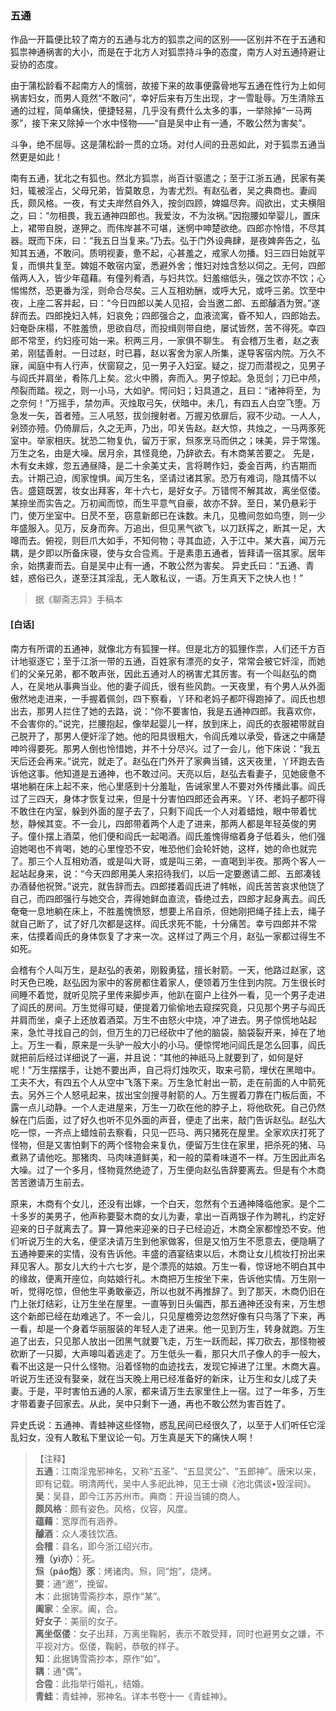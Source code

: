 <script type="text/javascript">
    var head = document.getElementsByTagName('head')[0];
    cssURL = '/public/liao.css';
    linkTag = document.createElement('link');
    linkTag.href = cssURL;
    linkTag.setAttribute('type','text/css');
    linkTag.setAttribute('rel','stylesheet');
    head.appendChild(linkTag);
</script>
### 五通

作品一开篇便比较了南方的五通与北方的狐祟之间的区别——区别并不在于五通和狐祟神通祸害的大小，而是在于北方人对狐祟持斗争的态度，南方人对五通持避让妥协的态度。

由于蒲松龄看不起南方人的懦弱，故接下来的故事便露骨地写五通在性行为上如何祸害妇女，而男人竟然“不敢问”，幸好后来有万生出现，才一雪耻辱。万生清除五通的过程，简单痛快，便捷轻易，几乎没有费什么太多的事，一举除掉“一马两豕”，接下来又除掉一个水中怪物——“自是吴中止有一通，不敢公然为害矣”。

斗争，绝不屈辱。这是蒲松龄一贯的立场。对付人间的丑恶如此，对于狐祟五通当然更是如此！

南有五通，犹北之有狐也。然北方狐祟，尚百计驱遣之；至于江浙五通，民家有美妇，辄被淫占，父母兄弟，皆莫敢息，为害尤烈。有赵弘者，吴之典商也。妻阎氏，颇风格。一夜，有丈夫岸然自外入，按剑四顾，婢媪尽奔。阎欲出，丈夫横阻之，曰：“勿相畏，我五通神四郎也。我爱汝，不为汝祸。”因抱腰如举婴儿，置床上，裙带自脱，遂狎之。而伟岸甚不可堪，迷惘中呻楚欲绝。四郎亦怜惜，不尽其器。既而下床，曰：“我五日当复来。”乃去。弘于门外设典肆，是夜婢奔告之，弘知其五通，不敢问。质明视妻，惫不起，心甚羞之，戒家人勿播。妇三四日始就平复，而惧共复至。婢姐不敢宿内室，悉避外舍；惟妇对烛含愁以伺之。无何，四郎偕两人入，皆少年蕴藉。有僮列肴酒，与妇共饮。妇羞缩低头，强之饮亦不饮；心惕惕然，恐更番为淫，则命合尽矣。三人互相劝酬，或呼大兄，或呼三弟。饮至中夜，上座二客并起，曰：“今日四郎以美人见招，会当邀二郎、五郎醵酒为贺。”遂辞而去。四郎挽妇入帏，妇哀免；四郎强合之，血液流寓，昏不知人，四郎始去。妇奄卧床榻，不胜羞愤，思欲自尽，而投缉则带自绝，屡试皆然，苦不得死。幸四郎不常至，约妇痊可始一来。积两三月，一家俱不聊生。
有会稽万生者，赵之表弟，刚猛善射。一日过赵，时已暮，赵以客舍为家人所集，遂导客宿内院。万久不寐，闻庭中有人行声，伏窗窥之，见一男子入妇室。疑之，捉刀而潜视之，见男子与阎氏并肩坐，肴陈几上矣。忿火中腾，奔而入。男子惊起。急觅剑；刀已中颅，颅裂而踏。视之，则一小马，大如驴。愕问妇；妇具道之，且曰：“诸神将至，为之奈何！”万摇手，禁勿声。灭烛取弓矢，伏暗中。未几，有四五人白空飞堕。万急发一矢，首者殪。三人吼怒，拔剑搜射者。万握刃依扉后，寂不少动。一人人，剁颈亦殪。仍倚扉后，久之无声，乃出，叩关告赵。赵大惊，共烛之，一马两豕死室中。举家相庆。犹恐二物复仇，留万于家，炰豕烹马而供之；味美，异于常馐。万生之名，由是大噪。居月余，其怪竟绝，乃辞欲去。有木商某苦要之。
先是，木有女未嫁，忽五通昼降，是二十余美丈夫，言将聘作妇，委金百两，约吉期而去。计期己迫，阂家惶惧。闻万生名，坚请过诸其家。恐万有难词，隐其情不以告。盛筵既罢，妆女出拜客，年十六七，是好女子。万错愕不解其故，离坐伛偻。某捺坐而实告之。万初闻而惊，而生平意气自豪，故亦不辞。至日，某仍悬彩于门，使万坐室中。日昃不至，窃意新郎已在诛数。未几，见檐间忽如鸟堕，则一少年盛服入。见万，反身而奔。万追出，但见黑气欲飞，以刀跃挥之，断其一足，大嗥而去。俯视，则巨爪大如手，不知何物；寻其血迹，入于江中。某大喜，闻万元耦，是夕即以所备床寝，使与女合卺焉。于是素患五通者，皆拜请一宿其家。居年余，始携妻而去。自是吴中止有一通，不敢公然为害矣。
异史氏曰：“五通、青蛙，惑俗已久，遂至汪其淫乱，无人敢私议，一语。万生真天下之快人也！”

</section>

> 据《聊斋志异》手稿本

#### [白话]
<aside>

南方有所谓的五通神，就像北方有狐狸一样。但是北方的狐狸作祟，人们还千方百计地驱逐它；至于江浙一带的五通，百姓家有漂亮的女子，常常会被它奸淫，而她们的父亲兄弟，都不敢声张，因此五通对人的祸害尤其厉害。有一个叫赵弘的商人，在吴地从事典当业。他的妻子阎氏，很有些风韵。一天夜里，有个男人从外面傲然地走进来，一手握着佩剑，四下察看，丫环和老妈子都吓得跑掉了。阎氏也想出去，那男人拦住了她的去路，说：“你不要害怕，我是五通神四郎。我喜欢你，不会害你的。”说完，拦腰抱起，像举起婴儿一样，放到床上，阎氏的衣服裙带就自己脱开了，那男人便奸淫了她。他的阳具很粗大，令阎氏难以承受，昏迷之中痛楚呻吟得要死。那男人倒也怜惜她，并不十分尽兴。过了一会儿，他下床说：“我五天后还会再来。”说完，就走了。赵弘在门外开了家典当铺，这天夜里，丫环跑去告诉他这事。他知道是五通神，也不敢过问。天亮以后，赵弘去看妻子，见她疲惫不堪地躺在床上起不来，他心里感到十分羞耻，告诫家里人不要对外传播此事。阎氏过了三四天，身体才恢复过来，但是十分害怕四郎还会再来。丫环、老妈子都吓得不敢住在内室，躲到外面的屋子去了，只剩下阎氏一个人对着蜡烛，眼中带着忧愁，静候其变。不一会儿，四郎带着两个人走了进来，那两人都是年轻英俊的男子。僮仆摆上酒菜，他们便和阎氏一起喝酒。阎氏羞愧得缩着身子低着头，他们强迫她喝也不肯喝，她的心里惶恐不安，唯恐他们会轮奸她，这样，她的命也就完了。那三个人互相劝酒，或是叫大哥，或是叫三弟，一直喝到半夜。那两个客人一起站起身来，说：“今天四郎用美人来招待我们，以后一定要邀请二郎、五郎凑钱办酒替他祝贺。”说完，就告辞而去。四郎搂着阎氏进了帏帐，阎氏苦苦哀求他饶了自己，而四郎强行与她交合，弄得她鲜血直流，昏绝过去，四郎才起身离去。阎氏奄奄一息地躺在床上，不胜羞愧愤怒，想要上吊自杀，但她刚把绳子挂上去，绳子就自己断了，试了好几次都是这样。阎氏求死不能，十分痛苦。幸亏四郎并不常来，估摸着阎氏的身体恢复了才来一次。这样过了两三个月，赵弘一家都过得生不如死。

会稽有个人叫万生，是赵弘的表弟，刚毅勇猛，擅长射箭。一天，他路过赵家，这时天色已晚，赵弘因为家中的客房都住着家人，便领着万生住到内院。万生很长时间睡不着觉，就听见院子里传来脚步声，他趴在窗户上往外一看，见一个男子走进了阎氏的房间。万生觉得可疑，便提着刀偷偷地去窥探究竟，只见那个男子与阎氏并肩而坐，桌子上还放着酒菜。万生不由怒火中烧，冲了进去。男子惊慌地站起来，急忙寻找自己的剑，但万生的刀已经砍中了他的脑袋，脑袋裂开来，掉在了地上。万生一看，原来是一头驴一般大小的小马。便惊愕地问阎氏是怎么回事，阎氏就把前后经过详细说了一遍，并且说：“其他的神祇马上就要到了，如何是好呢！”万生摆摆手，让她不要出声，自己将灯烛吹灭，取来弓箭，埋伏在黑暗中。工夫不大，有四五个人从空中飞落下来。万生急忙射出一箭，走在前面的人中箭死去。另外三个人怒吼起来，拔出宝剑搜寻射箭的人。万生握着刀靠在门板后面，不露一点儿动静。一个人走进屋来，万生一刀砍在他的脖子上，将他砍死。自己仍然躲在门后面，过了好久也听不见外面的声音，便走了出来，敲门告诉赵弘。赵弘大吃一惊，一齐点上蜡烛前去察看，只见一匹马、两只猪死在屋里。全家欢庆打死了怪物，但是又害怕剩下的两个怪物会来复仇，便留万生住在家里，把杀死的猪、马煮熟了请他吃。那猪肉、马肉味道鲜美，和一般的菜肴味道不一样。万生因此声名大噪。过了一个多月，怪物竟然绝迹了，万生便向赵弘告辞要离去。但是有个木商苦苦邀请万生前去。

原来，木商有个女儿，还没有出嫁，一个白天，忽然有个五通神降临他家。是个二十多岁的美男子，他声称要娶木商的女儿为妻，拿出一百两银子作为聘礼，约定好迎亲的日子就离去了。算一算他来迎亲的日子已经迫近，木商全家都惶恐不安。他们听说万生的大名，便坚决请万生到他家做客，但是又怕万生不愿意去，便隐瞒了五通神要来的实情，没有告诉他。丰盛的酒宴结束以后，木商让女儿梳妆打扮出来拜见客人。那女儿大约十六七岁，是个漂亮的姑娘。万生一看，惊讶地不明白其中的缘故，便离开座位，向姑娘行礼。木商把万生按坐下来，告诉他实情。万生刚一听，觉得吃惊，但他生平勇敢豪迈，所以也就不再推辞了。到了那天，木商仍旧在门上张灯结彩，让万生坐在屋里。一直等到日头偏西，那五通神还没有来，万生想这个新郎已经在劫难逃了。不一会儿，只见屋檐旁边忽然好像有只鸟落了下来，再一看，却是一个身着华丽服装的年轻人走了进来。他一见到万生，转身就跑。万生追了出去，只见那人放出一团黑气就要飞走，万生一跃而起，挥刀砍去，那怪物被砍断了一只脚，大声嗥叫着逃走了。万生低头一看，那只大爪子像人的手一般大，看不出这是一只什么怪物。沿着怪物的血迹找去，发现它掉进了江里。木商大喜。听说万生还没有娶亲，就在当天晚上用已经准备好的新床，让万生和女儿成了夫妻。于是，平时害怕五通的人家，都来请万生去家里住上一宿。过了一年多，万生才带着妻子回家去。从此，吴中只剩下一通，再也不敢公然为害百姓了。

异史氏说：五通神、青蛙神这些怪物，惑乱民间已经很久了，以至于人们听任它淫乱妇女，没有人敢私下里议论一句。万生真是天下的痛快人啊！

</aside>

> 【注释】  
<b>五通</b>：江南淫鬼邪神名，又称“五圣”、“五显灵公”、“五郎神”。唐宋以来，即有记载。明清两代，吴中人多祀此神，见王士禛《池北偶谈•毁淫祠》。  
<b>吴</b>：吴县，即今江苏苏州市。典商：开设当铺的商人。  
<b>颇风格</b>：颇有姿色。风格，仪容，风度。  
<b>蕴藉</b>：宽厚而有涵养。  
<b>醵酒</b>：众人凑钱饮酒。  
<b>会稽</b>：县名，即今浙江绍兴市。  
<b>殪（yì亦）</b>：死。  
<b>炰（páo炮）豕</b>：烤诸肉。炰，同“炮”，烧烤。  
<b>要</b>：通“邀”，挽留。  
<b>木</b>：此据铸雪斋抄本，原作“某”。  
<b>阖家</b>：全家。阖，合。  
<b>好女子</b>：美丽的女子。  
<b>离坐伛偻</b>：女子出拜，万离坐鞠躬，表示不敢受拜，同时也避男女之嫌，不平视对方。伛偻，鞠躬，恭敬的样子。  
<b>知</b>：此据铸雪斋抄本，原作“如”。  
<b>耦</b>：通“偶”。  
<b>合卺</b>：此指举行婚礼，结婚。  
<b>青蛙</b>：青蛙神，邪神名。详本书卷十一《青蛙神》。  
